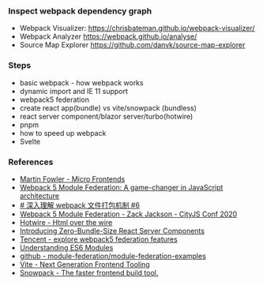 ### Inspect webpack dependency graph

-   Webpack Visualizer: https://chrisbateman.github.io/webpack-visualizer/
-   Webpack Analyzer https://webpack.github.io/analyse/
-   Source Map Explorer https://github.com/danvk/source-map-explorer

### Steps

-   basic webpack - how webpack works
-   dynamic import and IE 11 support
-   webpack5 federation
-   create react app(bundle) vs vite/snowpack (bundless)
-   react server component/blazor server/turbo(hotwire)
-   pnpm
-   how to speed up webpack
-   Svelte

### References

* [Martin Fowler - Micro Frontends](https://martinfowler.com/articles/micro-frontends.html)
* [Webpack 5 Module Federation: A game-changer in JavaScript architecture](indepth.dev/posts/1173/webpack-5-module-federation-a-game-changer-in-javascript-architecture)
* [# 深入理解 webpack 文件打包机制 #6](https://github.com/happylindz/blog/issues/6)
* [Webpack 5 Module Federation - Zack Jackson - CityJS Conf 2020](https://www.youtube.com/watch?v=-ei6RqZilYI&ab_channel=Pusher)
* [Hotwire - Html over the wire](https://hotwire.dev/)
* [Introducing Zero-Bundle-Size React Server Components](https://reactjs.org/blog/2020/12/21/data-fetching-with-react-server-components.html)
* [Tencent - explore webpack5 federation features](http://www.alloyteam.com/2020/04/14338/)
* [Understanding ES6 Modules](https://www.sitepoint.com/understanding-es6-modules/)
* [github - module-federation/module-federation-examples](https://github.com/module-federation/module-federation-examples)
* [Vite - Next Generation Frontend Tooling](https://vitejs.dev/)
* [Snowpack - The faster frontend build tool.](https://www.snowpack.dev/)


